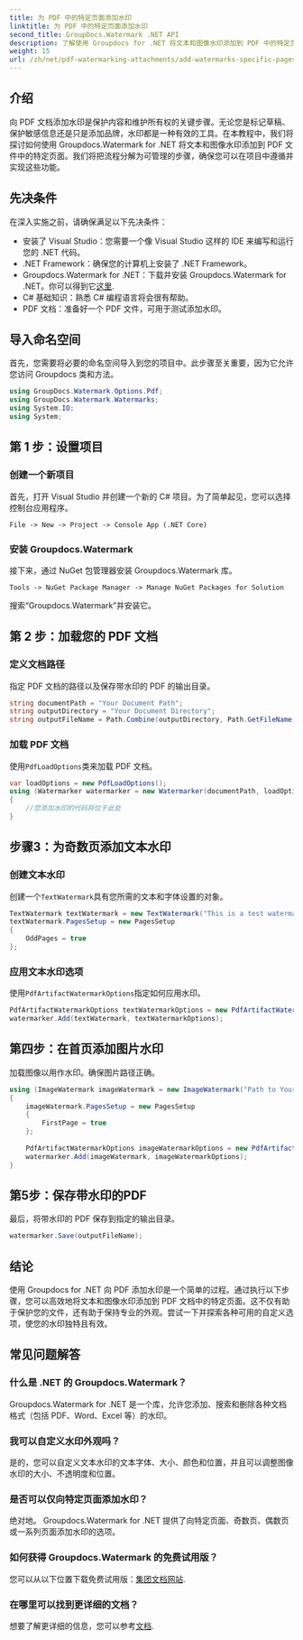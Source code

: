 ```yaml
---
title: 为 PDF 中的特定页面添加水印
linktitle: 为 PDF 中的特定页面添加水印
second_title: GroupDocs.Watermark .NET API
description: 了解使用 Groupdocs for .NET 将文本和图像水印添加到 PDF 中的特定页面。请遵循我们的详细指南来保护您的文档。
weight: 15
url: /zh/net/pdf-watermarking-attachments/add-watermarks-specific-pages-pdf/
---
```

## 介绍
向 PDF 文档添加水印是保护内容和维护所有权的关键步骤。无论您是标记草稿、保护敏感信息还是只是添加品牌，水印都是一种有效的工具。在本教程中，我们将探讨如何使用 Groupdocs.Watermark for .NET 将文本和图像水印添加到 PDF 文件中的特定页面。我们将把流程分解为可管理的步骤，确保您可以在项目中遵循并实现这些功能。
## 先决条件
在深入实施之前，请确保满足以下先决条件：
- 安装了 Visual Studio：您需要一个像 Visual Studio 这样的 IDE 来编写和运行您的 .NET 代码。
- .NET Framework：确保您的计算机上安装了 .NET Framework。
-  Groupdocs.Watermark for .NET：下载并安装 Groupdocs.Watermark for .NET。你可以得到它[这里](https://releases.groupdocs.com/Watermark/net/).
- C# 基础知识：熟悉 C# 编程语言将会很有帮助。
- PDF 文档：准备好一个 PDF 文件，可用于测试添加水印。
## 导入命名空间
首先，您需要将必要的命名空间导入到您的项目中。此步骤至关重要，因为它允许您访问 Groupdocs 类和方法。
```csharp
using GroupDocs.Watermark.Options.Pdf;
using GroupDocs.Watermark.Watermarks;
using System.IO;
using System;
```
## 第 1 步：设置项目
### 创建一个新项目
首先，打开 Visual Studio 并创建一个新的 C# 项目。为了简单起见，您可以选择控制台应用程序。
```plaintext
File -> New -> Project -> Console App (.NET Core)
```
### 安装 Groupdocs.Watermark
接下来，通过 NuGet 包管理器安装 Groupdocs.Watermark 库。
```plaintext
Tools -> NuGet Package Manager -> Manage NuGet Packages for Solution
```
搜索“Groupdocs.Watermark”并安装它。
## 第 2 步：加载您的 PDF 文档
### 定义文档路径
指定 PDF 文档的路径以及保存带水印的 PDF 的输出目录。
```csharp
string documentPath = "Your Document Path";
string outputDirectory = "Your Document Directory";
string outputFileName = Path.Combine(outputDirectory, Path.GetFileName(documentPath));
```
### 加载 PDF 文档
使用`PdfLoadOptions`类来加载 PDF 文档。
```csharp
var loadOptions = new PdfLoadOptions();
using (Watermarker watermarker = new Watermarker(documentPath, loadOptions))
{
    //您添加水印的代码将位于此处
}
```
## 步骤3：为奇数页添加文本水印
### 创建文本水印
创建一个`TextWatermark`具有您所需的文本和字体设置的对象。
```csharp
TextWatermark textWatermark = new TextWatermark("This is a test watermark", new Font("Arial", 8));
textWatermark.PagesSetup = new PagesSetup
{
    OddPages = true
};
```
### 应用文本水印选项
使用`PdfArtifactWatermarkOptions`指定如何应用水印。
```csharp
PdfArtifactWatermarkOptions textWatermarkOptions = new PdfArtifactWatermarkOptions();
watermarker.Add(textWatermark, textWatermarkOptions);
```
## 第四步：在首页添加图片水印
加载图像以用作水印。确保图片路径正确。
```csharp
using (ImageWatermark imageWatermark = new ImageWatermark("Path to Your Image"))
{
    imageWatermark.PagesSetup = new PagesSetup
    {
        FirstPage = true
    };
    
    PdfArtifactWatermarkOptions imageWatermarkOptions = new PdfArtifactWatermarkOptions();
    watermarker.Add(imageWatermark, imageWatermarkOptions);
}
```
## 第5步：保存带水印的PDF
最后，将带水印的 PDF 保存到指定的输出目录。
```csharp
watermarker.Save(outputFileName);
```
## 结论
使用 Groupdocs for .NET 向 PDF 添加水印是一个简单的过程。通过执行以下步骤，您可以高效地将文本和图像水印添加到 PDF 文档中的特定页面。这不仅有助于保护您的文件，还有助于保持专业的外观。尝试一下并探索各种可用的自定义选项，使您的水印独特且有效。
## 常见问题解答
### 什么是 .NET 的 Groupdocs.Watermark？
Groupdocs.Watermark for .NET 是一个库，允许您添加、搜索和删除各种文档格式（包括 PDF、Word、Excel 等）的水印。
### 我可以自定义水印外观吗？
是的，您可以自定义文本水印的文本字体、大小、颜色和位置，并且可以调整图像水印的大小、不透明度和位置。
### 是否可以仅向特定页面添加水印？
绝对地。 Groupdocs.Watermark for .NET 提供了向特定页面、奇数页、偶数页或一系列页面添加水印的选项。
### 如何获得 Groupdocs.Watermark 的免费试用版？
您可以从以下位置下载免费试用版：[集团文档网站](https://releases.groupdocs.com/).
### 在哪里可以找到更详细的文档？
想要了解更详细的信息，您可以参考[文档](https://tutorials.groupdocs.com/Watermark/net/).